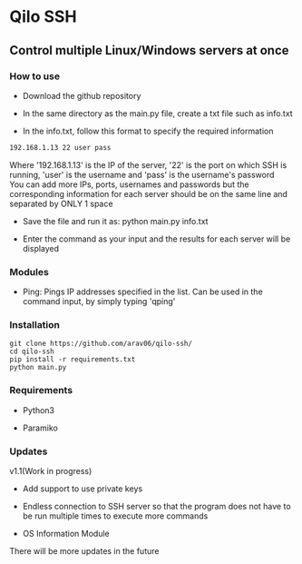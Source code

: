 # Qilo SSH

## Control multiple Linux/Windows servers at once

### How to use
* Download the github repository

* In the same directory as the main.py file, create a txt file such as info.txt

* In the info.txt, follow this format to specify the required information
```txt
192.168.1.13 22 user pass
```
Where '192.168.1.13' is the IP of the server, '22' is the port on which SSH is running, 'user' is the username and 'pass' is the username's password
<br>
You can add more IPs, ports, usernames and passwords but the corresponding information for each server should be on the same line and separated by ONLY 1 space

* Save the file and run it as: python main.py info.txt

* Enter the command as your input and the results for each server will be displayed

### Modules

* Ping: Pings IP addresses specified in the list. Can be used in the command input, by simply typing 'qping'

### Installation

```
git clone https://github.com/arav06/qilo-ssh/
cd qilo-ssh
pip install -r requirements.txt
python main.py
```

### Requirements

* Python3

* Paramiko

### Updates

v1.1(Work in progress)

* Add support to use private keys

* Endless connection to SSH server so that the program does not have to be run multiple times to execute more commands

* OS Information Module 

There will be more updates in the future
